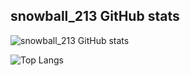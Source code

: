 ## snowball_213 GitHub stats

![snowball_213 GitHub stats](https://github-readme-stats.vercel.app/api?username=weslychan1212&show_icons=true&theme=radical)

![Top Langs](https://github-readme-stats.vercel.app/api/top-langs/?username=weslychan1212&langs_count=10)
